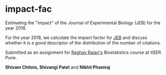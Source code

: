 # impact-fac

Estimating the "impact" of the Journal of Experimental Biology (JEB) for the year 2018.

For the year 2018, we calculate the impact factor for [JEB](https://www.google.com/search?client=safari&rls=en&q=journal+of+experimental+biology&ie=UTF-8&oe=UTF-8) and discuss whether it is a good descriptor of the distribution of the number of citations.

Submitted as an assignment for [Raghav Rajan's](https://raghavrajan.wixsite.com/rajanlab) Biostatistics course at IISER Pune.

__Shivam Chitnis, Shivangi Patel__ and __Nikhil Phaniraj__
